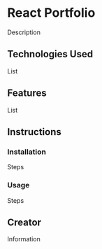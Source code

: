 # React Portfolio

Description



## Technologies Used

List



## Features

List



## Instructions

### Installation

Steps

### Usage

Steps



## Creator

Information